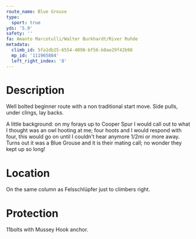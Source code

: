 ```yaml
---
route_name: Blue Grouse
type:
  sport: true
yds: '5.9'
safety: ''
fa: Amanto Marcotulli/Walter Burkhardt/River Ruhde
metadata:
  climb_id: 5fa1db25-6554-4090-bf56-b0ae29f42b98
  mp_id: '111965884'
  left_right_index: '8'
---
```

# Description
Well bolted beginner route with a non traditional start move. Side pulls, under clings, lay backs.

A little background: on my forays up to Cooper Spur I would call out to what I thought was an owl hooting at me; four hoots and I would respond with four, this would go on until I couldn't hear anymore 1/2mi or more away. Turns out it was a Blue Grouse and it is their mating call; no wonder they kept up so long!

# Location
On the same column as Felsschlüpfer just to climbers right.

# Protection
11bolts with Mussey Hook anchor.

